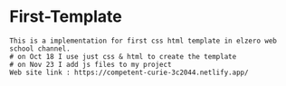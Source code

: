 # First-Template
	This is a implementation for first css html template in elzero web school channel.
	# on Oct 18 I use just css & html to create the template
	# on Nov 23 I add js files to my project
	Web site link : https://competent-curie-3c2044.netlify.app/

